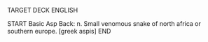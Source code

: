 TARGET DECK
ENGLISH

START
Basic
Asp
Back: n. Small venomous snake of north africa or southern europe. [greek aspis]
END
